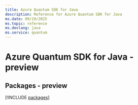 ```yaml
---
title: Azure Quantum SDK for Java
description: Reference for Azure Quantum SDK for Java
ms.date: 09/19/2025
ms.topic: reference
ms.devlang: java
ms.service: quantum
---
```

# Azure Quantum SDK for Java - preview
## Packages - preview
[!INCLUDE [packages](quantum-index.md)]